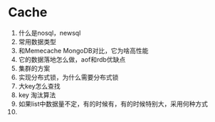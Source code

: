 #  Cache

1. 什么是nosql，newsql
2. 常用数据类型
3. 和Memecache MongoDB对比，它为啥高性能 
5. 它的数据落地怎么做，aof和rdb优缺点
6. 集群的方案 
7. 实现分布式锁，为什么需要分布式锁 
8. 大key怎么查找 
9. key 淘汰算法
10. 如果list中数据量不定，有的时候有，有的时候特别大，采用何种方式
11.